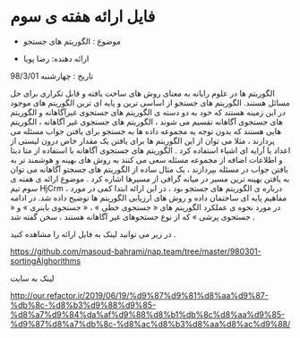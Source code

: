 # فایل ارائه هفته ی سوم 


* موضوع : الگوریتم های جستجو

* ارائه دهنده: رضا پویا

تاریخ :  چهارشنبه 98/3/01



الگوریتم ها در علوم رایانه به معنای روش های ساخت یافته و قابل تکراری برای حل مسائل هستند. الگوریتم های جستجو از اساسی ترین و پایه ای ترین الگوریتم های موجود در این زمینه هستند که خود به دو دسته ی الگوریتم های جستجوی غیرآگاهانه و الگوریتم های جستجوی آگاهانه تقسیم می شوند ، الگوریتم های جستجوی غیر آگاهانه ، الگوریتم هایی هستند که بدون توجه به مجموعه داده ها به جستجو برای یافتن جواب مسئله می پردازند ، مثلا می توان از این الگوریتم ها برای یافتن یک مقدار خاص درون لیستی از اعداد یا آرایه ای اشیاء استفاده کرد . الگوریتم های جستجوی آگاهانه با استفاده از متا دیتا و اطلاعات اضافه از مجموعه مسئله سعی می کنند به روش های بهینه و هوشمند تر به یافتن جواب در مسئله بپردازند ، یک مثال ساده از الگوریتم های جسجتو آگاهانه می توان به یافتن بهینه ترین مسیر در میانه گرافی از مسیرها اشاره کرد . موضوع ارائه ی هفته ی سوم تیم HjCrm ، درباره ی الگوریتم های جستجو بود ، در این ارائه ابتدا کمی در مورد مفاهیم پایه ای ساختمان داده و روش های ارزیابی الگوریتم ها توضیح داده شد. در ادامه در مورد نحوه ی عملکرد الگوریتم های « جستجوی خطی » ، « جستجوی باینری » و « جستجوی پرشی » که از نوع جستجوهای غیر آگاهانه هستند ، سخن گفته شد .

در زیر می توانید لینک به فایل ارائه را مشاهده کنید .

https://github.com/masoud-bahrami/nap.team/tree/master/980301-sortingAlghorithms


لینک به سایت 

http://our.refactor.ir/2019/06/19/%d9%87%d9%81%d8%aa%d9%87-%db%8c-%d8%b3%d9%88%d9%85-%d8%a7%d9%84%da%af%d9%88%d8%b1%db%8c%d8%aa%d9%85-%d9%87%d8%a7%db%8c-%d8%ac%d8%b3%d8%aa%d8%ac%d9%88/
